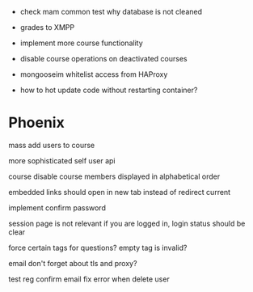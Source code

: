 
- check mam common test why database is not cleaned

- grades to XMPP
- implement more course functionality

- disable course operations on deactivated courses

- mongooseim whitelist access from HAProxy

- how to hot update code without restarting container?


# Phoenix
mass add users to course

more sophisticated self user api

course disable
course members displayed in alphabetical order

embedded links should open in new tab instead of redirect current

implement confirm password

session page is not relevant if you are logged in, login status should be clear

force certain tags for questions? empty tag is invalid?

email don't forget about tls and proxy?

test reg confirm email
fix error when delete user
